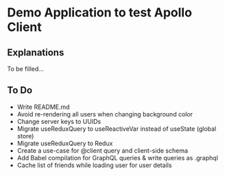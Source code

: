 # Demo Application to test Apollo Client

## Explanations

To be filled...

## To Do

* Write README.md
* Avoid re-rendering all users when changing background color
* Change server keys to UUIDs
* Migrate useReduxQuery to useReactiveVar instead of useState (global store)
* Migrate useReduxQuery to Redux
* Create a use-case for @client query and client-side schema
* Add Babel compilation for GraphQL queries & write queries as .graphql
* Cache list of friends while loading user for user details